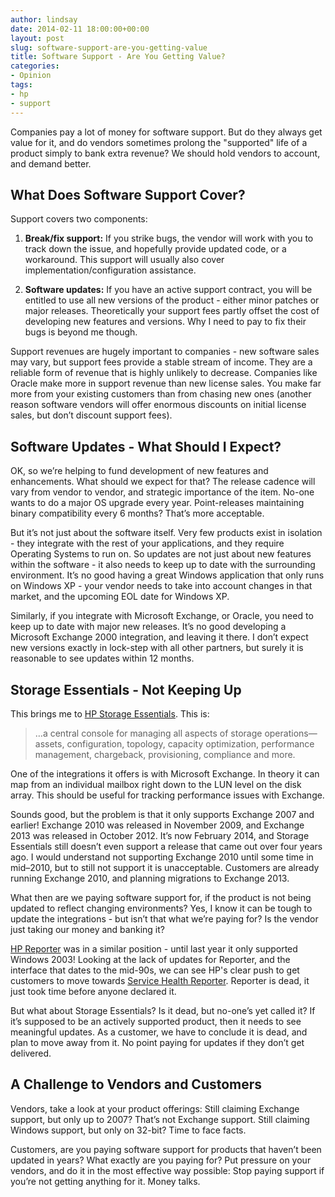 ```yaml
---
author: lindsay
date: 2014-02-11 18:00:00+00:00
layout: post
slug: software-support-are-you-getting-value
title: Software Support - Are You Getting Value?
categories:
- Opinion
tags:
- hp
- support
---
```


Companies pay a lot of money for software support. But do they always get value for it, and do vendors sometimes prolong the "supported" life of a product simply to bank extra revenue? We should hold vendors to account, and demand better.



## What Does Software Support Cover?



Support covers two components:


  1. **Break/fix support:** If you strike bugs, the vendor will work with you to track down the issue, and hopefully provide updated code, or a workaround. This support will usually also cover implementation/configuration assistance.

  2. **Software updates:** If you have an active support contract, you will be entitled to use all new versions of the product - either minor patches or major releases. Theoretically your support fees partly offset the cost of developing new features and versions. Why I need to pay to fix their bugs is beyond me though.


Support revenues are hugely important to companies - new software sales may vary, but support fees provide a stable stream of income. They are a reliable form of revenue that is highly unlikely to decrease. Companies like Oracle make more in support revenue than new license sales. You make far more from your existing customers than from chasing new ones (another reason software vendors will offer enormous discounts on initial license sales, but don’t discount support fees).


## Software Updates - What Should I Expect?


OK, so we’re helping to fund development of new features and enhancements. What should we expect for that? The release cadence will vary from vendor to vendor, and strategic importance of the item. No-one wants to do a major OS upgrade every year. Point-releases maintaining binary compatibility every 6 months? That’s more acceptable.

But it’s not just about the software itself. Very few products exist in isolation - they integrate with the rest of your applications, and they require Operating Systems to run on. So updates are not just about new features within the software - it also needs to keep up to date with the surrounding environment. It’s no good having a great Windows application that only runs on Windows XP - your vendor needs to take into account changes in that market, and the upcoming EOL date for Windows XP.

Similarly, if you integrate with Microsoft Exchange, or Oracle, you need to keep up to date with major new releases. It’s no good developing a Microsoft Exchange 2000 integration, and leaving it there. I don’t expect new versions exactly in lock-step with all other partners, but surely it is reasonable to see updates within 12 months.


## Storage Essentials - Not Keeping Up


This brings me to [HP Storage Essentials](https://www.hpe.com/us/en/software-solutions/software.html?compURI=1173741&jumpid=reg_r1002_usen_c-001_title_r0001#tab=TAB1). This is:

> …a central console for managing all aspects of storage operations—assets, configuration, topology, capacity optimization, performance management, chargeback, provisioning, compliance and more.


One of the integrations it offers is with Microsoft Exchange. In theory it can map from an individual mailbox right down to the LUN level on the disk array. This should be useful for tracking performance issues with Exchange.

Sounds good, but the problem is that it only supports Exchange 2007 and earlier! Exchange 2010 was released in November 2009, and Exchange 2013 was released in October 2012. It’s now February 2014, and Storage Essentials still doesn’t even support a release that came out over four years ago. I would understand not supporting Exchange 2010 until some time in mid–2010, but to still not support it is unacceptable. Customers are already running Exchange 2010, and planning migrations to Exchange 2013.

What then are we paying software support for, if the product is not being updated to reflect changing environments? Yes, I know it can be tough to update the integrations - but isn’t that what we’re paying for? Is the vendor just taking our money and banking it?

[HP Reporter](https://www.hpe.com/v2/GetDocument.aspx?cc=us&doclang=EN_US&docname=4AA1-6029ENW&doctype=data%20sheet&lc=en&searchquery=&jumpid=reg_r1002_usen_c-001_title_r0001) was in a similar position - until last year it only supported Windows 2003! Looking at the lack of updates for Reporter, and the interface that dates to the mid-90s, we can see HP's clear push to get customers to move towards [Service Health Reporter](https://www.hpe.com/us/en/software-solutions/software.html?compURI=1173047&jumpid=reg_r1002_usen_c-001_title_r0001#.UvMN2kKSym0). Reporter is dead, it just took time before anyone declared it.

But what about Storage Essentials? Is it dead, but no-one’s yet called it? If it’s supposed to be an actively supported product, then it needs to see meaningful updates. As a customer, we have to conclude it is dead, and plan to move away from it. No point paying for updates if they don’t get delivered.


## A Challenge to Vendors and Customers


Vendors, take a look at your product offerings: Still claiming Exchange support, but only up to 2007? That’s not Exchange support. Still claiming Windows support, but only on 32-bit? Time to face facts.

Customers, are you paying software support for products that haven’t been updated in years? What exactly are you paying for? Put pressure on your vendors, and do it in the most effective way possible: Stop paying support if you’re not getting anything for it. Money talks.
